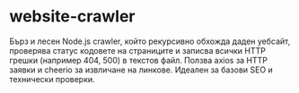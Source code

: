 # website-crawler
Бърз и лесен Node.js crawler, който рекурсивно обхожда даден уебсайт, проверява статус кодовете на страниците и записва всички HTTP грешки (например 404, 500) в текстов файл. Ползва axios за HTTP заявки и cheerio за извличане на линкове. Идеален за базови SEO и технически проверки.
